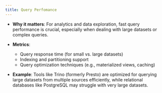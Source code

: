 ```yaml
---
title: Query Perfomance
---
```

- **Why it matters**: For analytics and data exploration, fast query performance is crucial, especially when dealing with large datasets or complex queries.
    
- **Metrics**:
    - Query response time (for small vs. large datasets)
    - Indexing and partitioning support
    - Query optimization techniques (e.g., materialized views, caching)
- **Example**: Tools like Trino (formerly Presto) are optimized for querying large datasets from multiple sources efficiently, while relational databases like PostgreSQL may struggle with very large datasets.